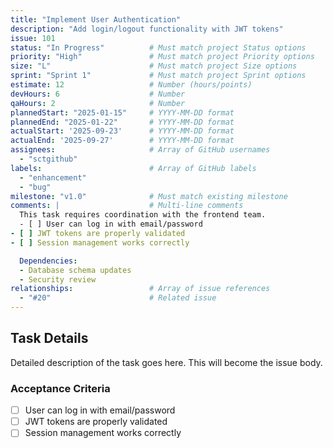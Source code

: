 ```yaml
---
title: "Implement User Authentication"
description: "Add login/logout functionality with JWT tokens"
issue: 101
status: "In Progress"          # Must match project Status options
priority: "High"               # Must match project Priority options
size: "L"	                   # Must match project Size options
sprint: "Sprint 1"             # Must match project Sprint options
estimate: 12                   # Number (hours/points)
devHours: 6                    # Number
qaHours: 2                     # Number
plannedStart: "2025-01-15"     # YYYY-MM-DD format
plannedEnd: "2025-01-22"       # YYYY-MM-DD format
actualStart: '2025-09-23'	   # YYYY-MM-DD format
actualEnd: '2025-09-27'		   # YYYY-MM-DD format
assignees:                     # Array of GitHub usernames
  - "sctgithub"
labels:                        # Array of GitHub labels
  - "enhancement"
  - "bug"
milestone: "v1.0"              # Must match existing milestone
comments: |                    # Multi-line comments
  This task requires coordination with the frontend team.
  - [ ] User can log in with email/password
- [ ] JWT tokens are properly validated
- [ ] Session management works correctly

  Dependencies:
  - Database schema updates
  - Security review
relationships:                 # Array of issue references
  - "#20"                      # Related issue
---
```


## Task Details

Detailed description of the task goes here. This will become the issue body.

### Acceptance Criteria

- [ ] User can log in with email/password
- [ ] JWT tokens are properly validated
- [ ] Session management works correctly